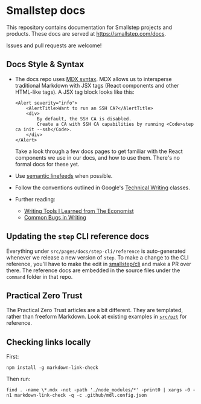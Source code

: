 # Smallstep docs

This repository contains documentation for Smallstep projects and products. These docs are served at https://smallstep.com/docs.

Issues and pull requests are welcome!

## Docs Style & Syntax

- The docs repo uses [MDX syntax](https://mdxjs.com/docs/what-is-mdx/#mdx-syntax).
  MDX allows us to intersperse traditional Markdown with JSX tags (React components and other HTML-like tags).
  A JSX tag block looks like this:

  ```
  <Alert severity="info">
      <AlertTitle>Want to run an SSH CA?</AlertTitle>
      <div>
          By default, the SSH CA is disabled.
          Create a CA with SSH CA capabilities by running <Code>step ca init --ssh</Code>.
      </div>
  </Alert>
  ```

  Take a look through a few docs pages to get familiar with the React components we use in our docs, and how to use them.
  There's no formal docs for these yet.

- Use [semantic linefeeds](https://rhodesmill.org/brandon/2012/one-sentence-per-line/) when possible.
- Follow the conventions outlined in Google's [Technical Writing](https://developers.google.com/tech-writing/one) classes.
- Further reading:
  - [Writing Tools I Learned from The Economist](https://www.solimanwrites.com/writing-tools-i-learned-from-the-economist-2/)
  - [Common Bugs in Writing](https://www.cs.columbia.edu/~hgs/etc/writing-bugs.html)

## Updating the `step` CLI reference docs

Everything under `src/pages/docs/step-cli/reference` is auto-generated whenever we release a new version of `step`. To make a change to the CLI reference, you'll have to make the edit in [smallstep/cli](https://github.com/smallstep/cli) and make a PR over there. The reference docs are embedded in the source files under the `command` folder in that repo.

## Practical Zero Trust

The Practical Zero Trust articles are a bit different.
They are templated, rather than freeform Markdown.
Look at existing examples in [`src/pzt`](src/pzt) for reference.

## Checking links locally

First:

```
npm install -g markdown-link-check
```

Then run:

```
find . -name \*.mdx -not -path './node_modules/*' -print0 | xargs -0 -n1 markdown-link-check -q -c .github/mdl.config.json
```
